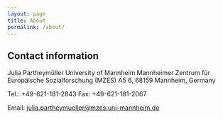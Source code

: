 ```yaml
---
layout: page
title: About
permalink: /about/
---
```


Contact information
-------------------

Julia Partheymüller
University of Mannheim
Mannheimer Zentrum für Europäische Sozialforschung (MZES)
A5 6, 68159 Mannheim, Germany

Tel.: +49-621-181-2843
Fax:  +49-621-181-2067

Email: julia.partheymueller@mzes.uni-mannheim.de

